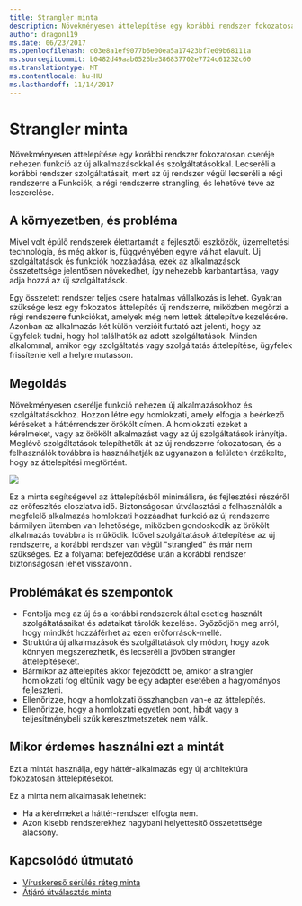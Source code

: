 ```yaml
---
title: Strangler minta
description: Növekményesen áttelepítése egy korábbi rendszer fokozatosan cseréje nehezen funkció az új alkalmazásokkal és szolgáltatásokkal.
author: dragon119
ms.date: 06/23/2017
ms.openlocfilehash: d03e8a1ef9077b6e00ea5a17423bf7e09b68111a
ms.sourcegitcommit: b0482d49aab0526be386837702e7724c61232c60
ms.translationtype: MT
ms.contentlocale: hu-HU
ms.lasthandoff: 11/14/2017
---
```

# <a name="strangler-pattern"></a>Strangler minta

Növekményesen áttelepítése egy korábbi rendszer fokozatosan cseréje nehezen funkció az új alkalmazásokkal és szolgáltatásokkal. Lecseréli a korábbi rendszer szolgáltatásait, mert az új rendszer végül lecseréli a régi rendszerre a Funkciók, a régi rendszerre strangling, és lehetővé téve az leszerelése. 

## <a name="context-and-problem"></a>A környezetben, és probléma

Mivel volt épülő rendszerek élettartamát a fejlesztői eszközök, üzemeltetési technológia, és még akkor is, függvényében egyre válhat elavult. Új szolgáltatások és funkciók hozzáadása, ezek az alkalmazások összetettsége jelentősen növekedhet, így nehezebb karbantartása, vagy adja hozzá az új szolgáltatások.

Egy összetett rendszer teljes csere hatalmas vállalkozás is lehet. Gyakran szüksége lesz egy fokozatos áttelepítés új rendszerre, miközben megőrzi a régi rendszerre funkciókat, amelyek még nem lettek áttelepítve kezelésére. Azonban az alkalmazás két külön verzióit futtató azt jelenti, hogy az ügyfelek tudni, hogy hol találhatók az adott szolgáltatások. Minden alkalommal, amikor egy szolgáltatás vagy szolgáltatás áttelepítése, ügyfelek frissítenie kell a helyre mutasson.

## <a name="solution"></a>Megoldás

Növekményesen cserélje funkció nehezen új alkalmazásokhoz és szolgáltatásokhoz. Hozzon létre egy homlokzati, amely elfogja a beérkező kéréseket a háttérrendszer örökölt címen. A homlokzati ezeket a kérelmeket, vagy az örökölt alkalmazást vagy az új szolgáltatások irányítja. Meglévő szolgáltatások telepíthetők át az új rendszerre fokozatosan, és a felhasználók továbbra is használhatják az ugyanazon a felületen érzékelte, hogy az áttelepítési megtörtént.

![](./_images/strangler.png)  

Ez a minta segítségével az áttelepítésből minimálisra, és fejlesztési részéről az erőfeszítés eloszlatva idő. Biztonságosan útválasztási a felhasználók a megfelelő alkalmazás homlokzati hozzáadhat funkció az új rendszerre bármilyen ütemben van lehetősége, miközben gondoskodik az örökölt alkalmazás továbbra is működik. Idővel szolgáltatások áttelepítése az új rendszerre, a korábbi rendszer van végül "strangled" és már nem szükséges. Ez a folyamat befejeződése után a korábbi rendszer biztonságosan lehet visszavonni.

## <a name="issues-and-considerations"></a>Problémákat és szempontok

- Fontolja meg az új és a korábbi rendszerek által esetleg használt szolgáltatásaikat és adataikat tárolók kezelése. Győződjön meg arról, hogy mindkét hozzáférhet az ezen erőforrások-mellé.
- Struktúra új alkalmazások és szolgáltatások oly módon, hogy azok könnyen megszerezhetik, és lecseréli a jövőben strangler áttelepítéseket.
- Bármikor az áttelepítés akkor fejeződött be, amikor a strangler homlokzati fog eltűnik vagy be egy adapter esetében a hagyományos fejleszteni.
- Ellenőrizze, hogy a homlokzati összhangban van-e az áttelepítés.
- Ellenőrizze, hogy a homlokzati egyetlen pont, hibát vagy a teljesítménybeli szűk keresztmetszetek nem válik.

## <a name="when-to-use-this-pattern"></a>Mikor érdemes használni ezt a mintát

Ezt a mintát használja, egy háttér-alkalmazás egy új architektúra fokozatosan áttelepítésekor.

Ez a minta nem alkalmasak lehetnek:

- Ha a kérelmeket a háttér-rendszer elfogta nem.
- Azon kisebb rendszerekhez nagybani helyettesítő összetettsége alacsony.

## <a name="related-guidance"></a>Kapcsolódó útmutató

- [Víruskereső sérülés réteg minta](./anti-corruption-layer.md)
- [Átjáró útválasztás minta](./gateway-routing.md)


 


